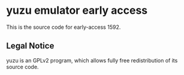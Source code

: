 yuzu emulator early access
=============

This is the source code for early-access 1592.

## Legal Notice

yuzu is an GPLv2 program, which allows fully free redistribution of its source code.